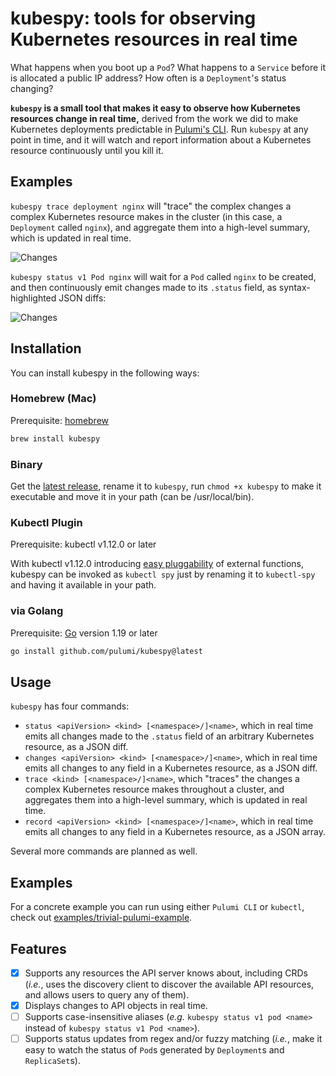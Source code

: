 # kubespy: tools for observing Kubernetes resources in real time

What happens when you boot up a `Pod`? What happens to a `Service` before it is allocated a public
IP address? How often is a `Deployment`'s status changing?

**`kubespy` is a small tool that makes it easy to observe how Kubernetes resources change in real
time,** derived from the work we did to make Kubernetes deployments predictable in [Pulumi's CLI](https://www.pulumi.com/kubernetes/). Run `kubespy` at any point in time, and it will watch and report information about a
Kubernetes resource continuously until you kill it.

## Examples

`kubespy trace deployment nginx` will "trace" the complex changes a complex Kubernetes resource
makes in the cluster (in this case, a `Deployment` called `nginx`), and aggregate them into a
high-level summary, which is updated in real time.

![Changes](images/trace-deployment/trace-deployment-rollout.gif "Changes a Deployment rolls out a new change, in real time")

`kubespy status v1 Pod nginx` will wait for a `Pod` called `nginx` to be created, and then continuously emit changes made to its `.status` field, as syntax-highlighted JSON diffs:

![Changes](images/status.gif "Changes a Pod undergoes as it starts, in real time")

## Installation

You can install kubespy in the following ways:

### Homebrew (Mac)

Prerequisite: [homebrew](https://docs.brew.sh/Installation)

```bash
brew install kubespy
```

### Binary

Get the [latest release](https://github.com/pulumi/kubespy/releases),
rename it to `kubespy`, run `chmod +x kubespy` to make it executable and move it in your path (can be /usr/local/bin).

### Kubectl Plugin

Prerequisite: kubectl v1.12.0 or later

With kubectl v1.12.0 introducing [easy pluggability](https://kubernetes.io/docs/tasks/extend-kubectl/kubectl-plugins/) of external functions, kubespy can be invoked as `kubectl spy` just by renaming it to `kubectl-spy` and having it available in your path.

### via Golang

Prerequisite: [Go](https://golang.org/) version 1.19 or later

```sh
go install github.com/pulumi/kubespy@latest
```

## Usage

`kubespy` has four commands:

-   `status <apiVersion> <kind> [<namespace>/]<name>`, which in real time emits all changes made to
    the `.status` field of an arbitrary Kubernetes resource, as a JSON diff.
-   `changes <apiVersion> <kind> [<namespace>/]<name>`, which in real time emits all changes to any
    field in a Kubernetes resource, as a JSON diff.
-   `trace <kind> [<namespace>/]<name>`, which "traces" the changes a complex Kubernetes resource
    makes throughout a cluster, and aggregates them into a high-level summary, which is updated in
    real time.
-   `record <apiVersion> <kind> [<namespace>/]<name>`, which in real time emits all changes to any
    field in a Kubernetes resource, as a JSON array.

Several more commands are planned as well.

## Examples

For a concrete example you can run using either `Pulumi CLI` or `kubectl`, check out [examples/trivial-pulumi-example](https://github.com/pulumi/kubespy/tree/master/examples/trivial-pulumi-example).

## Features

-   [x] Supports any resources the API server knows about, including CRDs (_i.e._, uses the discovery
        client to discover the available API resources, and allows users to query any of them).
-   [x] Displays changes to API objects in real time.
-   [ ] Supports case-insensitive aliases (_e.g._ `kubespy status v1 pod <name>` instead of
        `kubespy status v1 Pod <name>`).
-   [ ] Supports status updates from regex and/or fuzzy matching (_i.e._, make it easy to watch the
        status of `Pod`s generated by `Deployment`s and `ReplicaSet`s).
